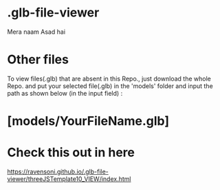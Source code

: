 # .glb-file-viewer
Mera naam Asad hai

# Other files
To view files(.glb) that are absent in this Repo., just download the whole Repo. and put your selected file(.glb) in the 'models' 
folder and input the path as shown below (in the input field) : 
# [models/YourFileName.glb]

# Check this out in here
https://ravensoni.github.io/.glb-file-viewer/threeJSTemplate10_VIEW/index.html
